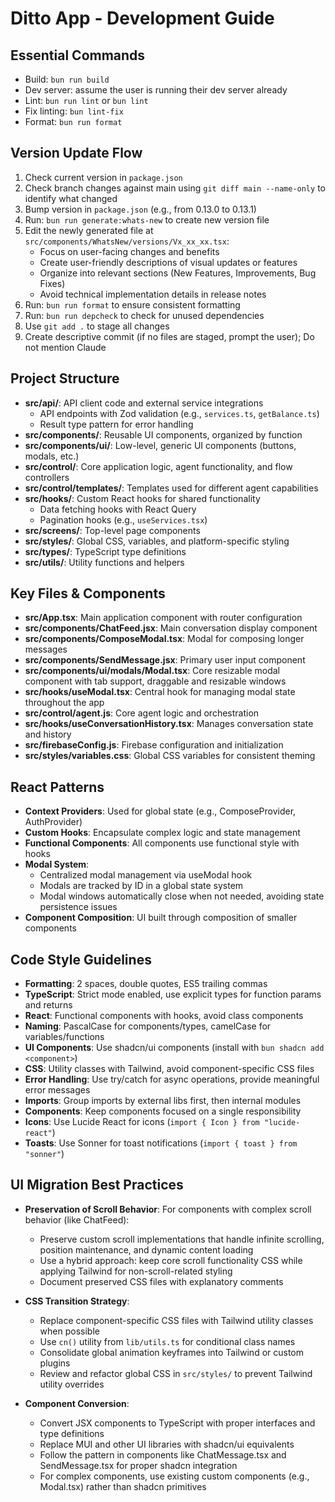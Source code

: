 # Ditto App - Development Guide

## Essential Commands

- Build: `bun run build`
- Dev server: assume the user is running their dev server already
- Lint: `bun run lint` or `bun lint`
- Fix linting: `bun lint-fix`
- Format: `bun run format`

## Version Update Flow

1. Check current version in `package.json`
2. Check branch changes against main using `git diff main --name-only` to identify what changed
3. Bump version in `package.json` (e.g., from 0.13.0 to 0.13.1)
4. Run: `bun run generate:whats-new` to create new version file
5. Edit the newly generated file at `src/components/WhatsNew/versions/Vx_xx_xx.tsx`:
   - Focus on user-facing changes and benefits
   - Create user-friendly descriptions of visual updates or features
   - Organize into relevant sections (New Features, Improvements, Bug Fixes)
   - Avoid technical implementation details in release notes
6. Run: `bun run format` to ensure consistent formatting
7. Run: `bun run depcheck` to check for unused dependencies
8. Use `git add .` to stage all changes
9. Create descriptive commit (if no files are staged, prompt the user); Do not mention Claude

## Project Structure

- **src/api/**: API client code and external service integrations
  - API endpoints with Zod validation (e.g., `services.ts`, `getBalance.ts`)
  - Result type pattern for error handling
- **src/components/**: Reusable UI components, organized by function
- **src/components/ui/**: Low-level, generic UI components (buttons, modals, etc.)
- **src/control/**: Core application logic, agent functionality, and flow controllers
- **src/control/templates/**: Templates used for different agent capabilities
- **src/hooks/**: Custom React hooks for shared functionality
  - Data fetching hooks with React Query
  - Pagination hooks (e.g., `useServices.tsx`)
- **src/screens/**: Top-level page components
- **src/styles/**: Global CSS, variables, and platform-specific styling
- **src/types/**: TypeScript type definitions
- **src/utils/**: Utility functions and helpers

## Key Files & Components

- **src/App.tsx**: Main application component with router configuration
- **src/components/ChatFeed.jsx**: Main conversation display component
- **src/components/ComposeModal.tsx**: Modal for composing longer messages
- **src/components/SendMessage.jsx**: Primary user input component
- **src/components/ui/modals/Modal.tsx**: Core resizable modal component with tab support, draggable and resizable windows
- **src/hooks/useModal.tsx**: Central hook for managing modal state throughout the app
- **src/control/agent.js**: Core agent logic and orchestration
- **src/hooks/useConversationHistory.tsx**: Manages conversation state and history
- **src/firebaseConfig.js**: Firebase configuration and initialization
- **src/styles/variables.css**: Global CSS variables for consistent theming

## React Patterns

- **Context Providers**: Used for global state (e.g., ComposeProvider, AuthProvider)
- **Custom Hooks**: Encapsulate complex logic and state management
- **Functional Components**: All components use functional style with hooks
- **Modal System**:
  - Centralized modal management via useModal hook
  - Modals are tracked by ID in a global state system
  - Modal windows automatically close when not needed, avoiding state persistence issues
- **Component Composition**: UI built through composition of smaller components

## Code Style Guidelines

- **Formatting**: 2 spaces, double quotes, ES5 trailing commas
- **TypeScript**: Strict mode enabled, use explicit types for function params and returns
- **React**: Functional components with hooks, avoid class components
- **Naming**: PascalCase for components/types, camelCase for variables/functions
- **UI Components**: Use shadcn/ui components (install with `bun shadcn add <component>`)
- **CSS**: Utility classes with Tailwind, avoid component-specific CSS files
- **Error Handling**: Use try/catch for async operations, provide meaningful error messages
- **Imports**: Group imports by external libs first, then internal modules
- **Components**: Keep components focused on a single responsibility
- **Icons**: Use Lucide React for icons (`import { Icon } from "lucide-react"`)
- **Toasts**: Use Sonner for toast notifications (`import { toast } from "sonner"`)

## UI Migration Best Practices

- **Preservation of Scroll Behavior**: For components with complex scroll behavior (like ChatFeed):
  - Preserve custom scroll implementations that handle infinite scrolling, position maintenance, and dynamic content loading
  - Use a hybrid approach: keep core scroll functionality CSS while applying Tailwind for non-scroll-related styling
  - Document preserved CSS files with explanatory comments
- **CSS Transition Strategy**:

  - Replace component-specific CSS files with Tailwind utility classes when possible
  - Use `cn()` utility from `lib/utils.ts` for conditional class names
  - Consolidate global animation keyframes into Tailwind or custom plugins
  - Review and refactor global CSS in `src/styles/` to prevent Tailwind utility overrides

- **Component Conversion**:
  - Convert JSX components to TypeScript with proper interfaces and type definitions
  - Replace MUI and other UI libraries with shadcn/ui equivalents
  - Follow the pattern in components like ChatMessage.tsx and SendMessage.tsx for proper shadcn integration
  - For complex components, use existing custom components (e.g., Modal.tsx) rather than shadcn primitives
